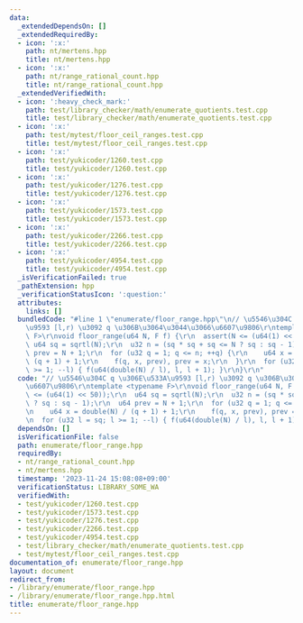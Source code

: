 ```yaml
---
data:
  _extendedDependsOn: []
  _extendedRequiredBy:
  - icon: ':x:'
    path: nt/mertens.hpp
    title: nt/mertens.hpp
  - icon: ':x:'
    path: nt/range_rational_count.hpp
    title: nt/range_rational_count.hpp
  _extendedVerifiedWith:
  - icon: ':heavy_check_mark:'
    path: test/library_checker/math/enumerate_quotients.test.cpp
    title: test/library_checker/math/enumerate_quotients.test.cpp
  - icon: ':x:'
    path: test/mytest/floor_ceil_ranges.test.cpp
    title: test/mytest/floor_ceil_ranges.test.cpp
  - icon: ':x:'
    path: test/yukicoder/1260.test.cpp
    title: test/yukicoder/1260.test.cpp
  - icon: ':x:'
    path: test/yukicoder/1276.test.cpp
    title: test/yukicoder/1276.test.cpp
  - icon: ':x:'
    path: test/yukicoder/1573.test.cpp
    title: test/yukicoder/1573.test.cpp
  - icon: ':x:'
    path: test/yukicoder/2266.test.cpp
    title: test/yukicoder/2266.test.cpp
  - icon: ':x:'
    path: test/yukicoder/4954.test.cpp
    title: test/yukicoder/4954.test.cpp
  _isVerificationFailed: true
  _pathExtension: hpp
  _verificationStatusIcon: ':question:'
  attributes:
    links: []
  bundledCode: "#line 1 \"enumerate/floor_range.hpp\"\n// \u5546\u304C q \u306E\u533A\
    \u9593 [l,r) \u3092 q \u306B\u3064\u3044\u3066\u6607\u9806\r\ntemplate <typename\
    \ F>\r\nvoid floor_range(u64 N, F f) {\r\n  assert(N <= (u64(1) << 50));\r\n \
    \ u64 sq = sqrtl(N);\r\n  u32 n = (sq * sq + sq <= N ? sq : sq - 1);\r\n  u64\
    \ prev = N + 1;\r\n  for (u32 q = 1; q <= n; ++q) {\r\n    u64 x = double(N) /\
    \ (q + 1) + 1;\r\n    f(q, x, prev), prev = x;\r\n  }\r\n  for (u32 l = sq; l\
    \ >= 1; --l) { f(u64(double(N) / l), l, l + 1); }\r\n}\r\n"
  code: "// \u5546\u304C q \u306E\u533A\u9593 [l,r) \u3092 q \u306B\u3064\u3044\u3066\
    \u6607\u9806\r\ntemplate <typename F>\r\nvoid floor_range(u64 N, F f) {\r\n  assert(N\
    \ <= (u64(1) << 50));\r\n  u64 sq = sqrtl(N);\r\n  u32 n = (sq * sq + sq <= N\
    \ ? sq : sq - 1);\r\n  u64 prev = N + 1;\r\n  for (u32 q = 1; q <= n; ++q) {\r\
    \n    u64 x = double(N) / (q + 1) + 1;\r\n    f(q, x, prev), prev = x;\r\n  }\r\
    \n  for (u32 l = sq; l >= 1; --l) { f(u64(double(N) / l), l, l + 1); }\r\n}\r\n"
  dependsOn: []
  isVerificationFile: false
  path: enumerate/floor_range.hpp
  requiredBy:
  - nt/range_rational_count.hpp
  - nt/mertens.hpp
  timestamp: '2023-11-24 15:08:08+09:00'
  verificationStatus: LIBRARY_SOME_WA
  verifiedWith:
  - test/yukicoder/1260.test.cpp
  - test/yukicoder/1573.test.cpp
  - test/yukicoder/1276.test.cpp
  - test/yukicoder/2266.test.cpp
  - test/yukicoder/4954.test.cpp
  - test/library_checker/math/enumerate_quotients.test.cpp
  - test/mytest/floor_ceil_ranges.test.cpp
documentation_of: enumerate/floor_range.hpp
layout: document
redirect_from:
- /library/enumerate/floor_range.hpp
- /library/enumerate/floor_range.hpp.html
title: enumerate/floor_range.hpp
---
```

